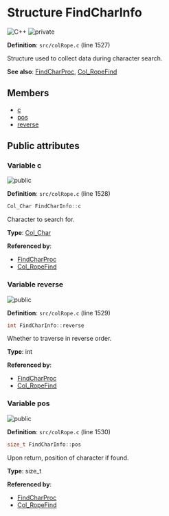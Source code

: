 <a id="struct_find_char_info"></a>
# Structure FindCharInfo

![][C++]
![][private]

**Definition**: `src/colRope.c` (line 1527)

Structure used to collect data during character search.

**See also**: [FindCharProc](col_rope_8c.md#group__rope__words_1gafb8374e5f7f739d98741621c4c56ed55), [Col\_RopeFind](col_rope_8h.md#group__rope__words_1ga5cb7658292e0e5ae51fe384ecdc6d6a9)

## Members

* [c](struct_find_char_info.md#struct_find_char_info_1a04dca1b4a32abe160673d959396543d7)
* [pos](struct_find_char_info.md#struct_find_char_info_1aa86fa92344a6765bdfb7a621673ad049)
* [reverse](struct_find_char_info.md#struct_find_char_info_1a94b839a7e7802d92997811a8afc62b12)

## Public attributes

<a id="struct_find_char_info_1a04dca1b4a32abe160673d959396543d7"></a>
### Variable c

![][public]

**Definition**: `src/colRope.c` (line 1528)

```cpp
Col_Char FindCharInfo::c
```

Character to search for.





**Type**: [Col\_Char](colibri_8h.md#group__strings_1gab42ee0cd75b78280e412fa5bae5eb862)

**Referenced by**:

* [FindCharProc](col_rope_8c.md#group__rope__words_1gafb8374e5f7f739d98741621c4c56ed55)
* [Col\_RopeFind](col_rope_8h.md#group__rope__words_1ga5cb7658292e0e5ae51fe384ecdc6d6a9)

<a id="struct_find_char_info_1a94b839a7e7802d92997811a8afc62b12"></a>
### Variable reverse

![][public]

**Definition**: `src/colRope.c` (line 1529)

```cpp
int FindCharInfo::reverse
```

Whether to traverse in reverse order.





**Type**: int

**Referenced by**:

* [FindCharProc](col_rope_8c.md#group__rope__words_1gafb8374e5f7f739d98741621c4c56ed55)
* [Col\_RopeFind](col_rope_8h.md#group__rope__words_1ga5cb7658292e0e5ae51fe384ecdc6d6a9)

<a id="struct_find_char_info_1aa86fa92344a6765bdfb7a621673ad049"></a>
### Variable pos

![][public]

**Definition**: `src/colRope.c` (line 1530)

```cpp
size_t FindCharInfo::pos
```

Upon return, position of character if found.





**Type**: size_t

**Referenced by**:

* [FindCharProc](col_rope_8c.md#group__rope__words_1gafb8374e5f7f739d98741621c4c56ed55)
* [Col\_RopeFind](col_rope_8h.md#group__rope__words_1ga5cb7658292e0e5ae51fe384ecdc6d6a9)

[public]: https://img.shields.io/badge/-public-brightgreen (public)
[C++]: https://img.shields.io/badge/language-C%2B%2B-blue (C++)
[private]: https://img.shields.io/badge/-private-red (private)